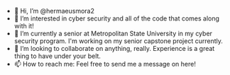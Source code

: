- 👋 Hi, I’m @hermaeusmora2
- 👀 I’m interested in cyber security and all of the code that comes along with it!
- 🌱 I’m currently a senior at Metropolitan State University in my cyber security program. I'm working on my senior capstone project currently.
- 💞️ I’m looking to collaborate on anything, really. Experience is a great thing to have under your belt.
- 📫 How to reach me: Feel free to send me a message on here!

<!---
hermaeusmora2/hermaeusmora2 is a ✨ special ✨ repository because its `README.md` (this file) appears on your GitHub profile.
You can click the Preview link to take a look at your changes.
--->
